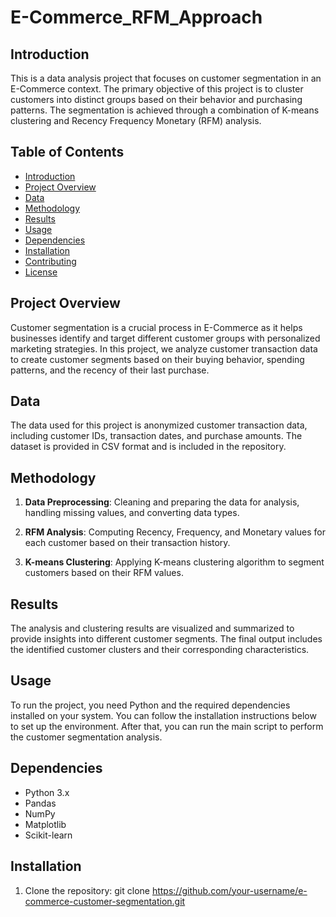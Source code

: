 # E-Commerce_RFM_Approach
## Introduction

This is a data analysis project that focuses on customer segmentation in an E-Commerce context. The primary objective of this project is to cluster customers into distinct groups based on their behavior and purchasing patterns. The segmentation is achieved through a combination of K-means clustering and Recency Frequency Monetary (RFM) analysis.

## Table of Contents

- [Introduction](#introduction)
- [Project Overview](#project-overview)
- [Data](#data)
- [Methodology](#methodology)
- [Results](#results)
- [Usage](#usage)
- [Dependencies](#dependencies)
- [Installation](#installation)
- [Contributing](#contributing)
- [License](#license)

## Project Overview

Customer segmentation is a crucial process in E-Commerce as it helps businesses identify and target different customer groups with personalized marketing strategies. In this project, we analyze customer transaction data to create customer segments based on their buying behavior, spending patterns, and the recency of their last purchase.

## Data

The data used for this project is anonymized customer transaction data, including customer IDs, transaction dates, and purchase amounts. The dataset is provided in CSV format and is included in the repository.

## Methodology

1. **Data Preprocessing**: Cleaning and preparing the data for analysis, handling missing values, and converting data types.

2. **RFM Analysis**: Computing Recency, Frequency, and Monetary values for each customer based on their transaction history.

3. **K-means Clustering**: Applying K-means clustering algorithm to segment customers based on their RFM values.

## Results

The analysis and clustering results are visualized and summarized to provide insights into different customer segments. The final output includes the identified customer clusters and their corresponding characteristics.

## Usage

To run the project, you need Python and the required dependencies installed on your system. You can follow the installation instructions below to set up the environment. After that, you can run the main script to perform the customer segmentation analysis.

## Dependencies

- Python 3.x
- Pandas
- NumPy
- Matplotlib
- Scikit-learn


## Installation

1. Clone the repository: git clone https://github.com/your-username/e-commerce-customer-segmentation.git
